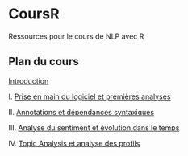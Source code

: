 # CoursR
Ressources pour le cours de NLP avec R

## Plan du cours

[Introduction](https://SB427.github.io/CoursR/EQW_23.html)

I. [Prise en main du logiciel et premières analyses](https://SB427.github.io/CoursR/EQW_cours1_23.html)

II. [Annotations et dépendances syntaxiques](https://SB427.github.io/CoursR/EQW_cours2_23.html)

III. [Analyse du sentiment et évolution dans le temps](https://SB427.github.io/CoursR/EQW_cours3_23.html)

IV. [Topic Analysis et analyse des profils](https://SB427.github.io/CoursR/EQW_cours4_23.html)
